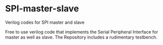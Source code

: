 # SPI-master-slave
Verilog codes for SPI master and slave

Free to use verilog code that implements the Serial
Peripheral Interface for master as well as slave. The
Repository includes a rudimentary testbench.
